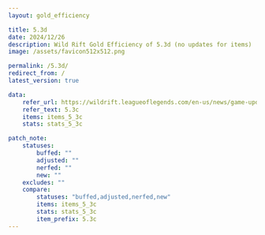 ```yaml
---
layout: gold_efficiency

title: 5.3d
date: 2024/12/26
description: Wild Rift Gold Efficiency of 5.3d (no updates for items)
image: /assets/favicon512x512.png

permalink: /5.3d/
redirect_from: /
latest_version: true

data:
    refer_url: https://wildrift.leagueoflegends.com/en-us/news/game-updates/wild-rift-patch-notes-5-3d/
    refer_text: 5.3c
    items: items_5_3c
    stats: stats_5_3c

patch_note:
    statuses:
        buffed: ""
        adjusted: ""
        nerfed: ""
        new: ""
    excludes: ""
    compare:
        statuses: "buffed,adjusted,nerfed,new"
        items: items_5_3c
        stats: stats_5_3c
        item_prefix: 5.3c
---
```


